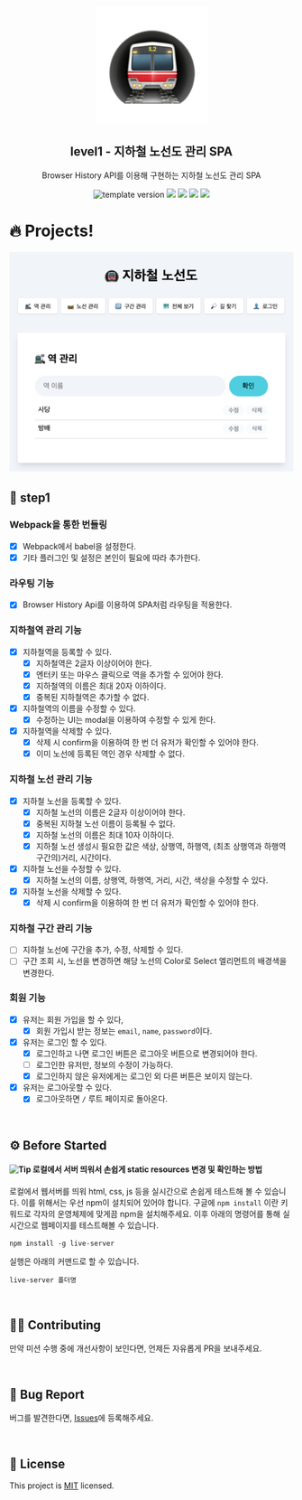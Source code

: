 <p align="middle" >
  <img width="200px;" src="src/assets/images/subway_emoji.png"/>
</p>
<h2 align="middle">level1 - 지하철 노선도 관리 SPA</h2>
<p align="middle">Browser History API를 이용해 구현하는 지하철 노선도 관리 SPA</p>
<p align="middle">
  <img src="https://img.shields.io/badge/version-1.0.0-blue?style=flat-square" alt="template version"/>
  <img src="https://img.shields.io/badge/language-html-red.svg?style=flat-square"/>
  <img src="https://img.shields.io/badge/language-css-blue.svg?style=flat-square"/>
  <img src="https://img.shields.io/badge/language-js-yellow.svg?style=flat-square"/>
  <img src="https://img.shields.io/badge/license-MIT-brightgreen.svg?style=flat-square"/>
</p>

# 🔥 Projects!

<p align="middle">
  <img src="src/assets/images/readme/subway_app_preview.png">
</p>

## 🎯 step1

### Webpack을 통한 번들링

- [X] Webpack에서 babel을 설정한다.
- [X] 기타 플러그인 및 설정은 본인이 필요에 따라 추가한다.

### 라우팅 기능

- [X] Browser History Api를 이용하여 SPA처럼 라우팅을 적용한다.

### 지하철역 관리 기능

- [X] 지하철역을 등록할 수 있다.
  - [X] 지하철역은 2글자 이상이어야 한다.
  - [X] 엔터키 또는 마우스 클릭으로 역을 추가할 수 있어야 한다.
  - [X] 지하철역의 이름은 최대 20자 이하이다.
  - [X] 중복된 지하철역은 추가할 수 없다.
- [X] 지하철역의 이름을 수정할 수 있다.
  - [X] 수정하는 UI는 modal을 이용하여 수정할 수 있게 한다.
- [X] 지하철역을 삭제할 수 있다.
  - [X] 삭제 시 confirm을 이용하여 한 번 더 유저가 확인할 수 있어야 한다.
  - [X] 이미 노선에 등록된 역인 경우 삭제할 수 없다.

### 지하철 노선 관리 기능

- [X] 지하철 노선을 등록할 수 있다.
  - [X] 지하철 노선의 이름은 2글자 이상이어야 한다.
  - [X] 중복된 지하철 노선 이름이 등록될 수 없다.
  - [X] 지하철 노선의 이름은 최대 10자 이하이다.
  - [X] 지하철 노선 생성시 필요한 값은 색상, 상행역, 하행역, (최초 상행역과 하행역 구간의)거리, 시간이다.
- [X] 지하철 노선을 수정할 수 있다.
  - [X] 지하철 노선의 이름, 상행역, 하행역, 거리, 시간, 색상을 수정할 수 있다.
- [X] 지하철 노선을 삭제할 수 있다.
  - [X] 삭제 시 confirm을 이용하여 한 번 더 유저가 확인할 수 있어야 한다.

### 지하철 구간 관리 기능

- [ ] 지하철 노선에 구간을 추가, 수정, 삭제할 수 있다.
- [ ] 구간 조회 시, 노선을 변경하면 해당 노선의 Color로 Select 엘리먼트의 배경색을 변경한다.

### 회원 기능

- [X] 유저는 회원 가입을 할 수 있다,
  - [X] 회원 가입시 받는 정보는 `email`, `name`, `password`이다.
- [X] 유저는 로그인 할 수 있다.
  - [X] 로그인하고 나면 로그인 버튼은 로그아웃 버튼으로 변경되어야 한다.
  - [ ] 로그인한 유저만, 정보의 수정이 가능하다.
  - [X] 로그인하지 않은 유저에게는 로그인 외 다른 버튼은 보이지 않는다.
- [X] 유저는 로그아웃할 수 있다.
  - [X] 로그아웃하면 `/` 루트 페이지로 돌아온다.

<br>

## ⚙️ Before Started

#### <img alt="Tip" src="https://img.shields.io/static/v1.svg?label=&message=Tip&style=flat-square&color=673ab8"> 로컬에서 서버 띄워서 손쉽게 static resources 변경 및 확인하는 방법

로컬에서 웹서버를 띄워 html, css, js 등을 실시간으로 손쉽게 테스트해 볼 수 있습니다. 이를 위해서는 우선 npm이 설치되어 있어야 합니다. 구글에 `npm install` 이란 키워드로 각자의 운영체제에 맞게끔 npm을 설치해주세요. 이후 아래의 명령어를 통해 실시간으로 웹페이지를 테스트해볼 수 있습니다.

```
npm install -g live-server
```

실행은 아래의 커맨드로 할 수 있습니다.

```
live-server 폴더명
```

<br>

## 👏🏼 Contributing

만약 미션 수행 중에 개선사항이 보인다면, 언제든 자유롭게 PR을 보내주세요.

<br>

## 🐞 Bug Report

버그를 발견한다면, [Issues](https://github.com/next-step/js-subway-admin/issues)에 등록해주세요.

<br>

## 📝 License

This project is [MIT](https://github.com/next-step/js-subway-admin/blob/main/LICENSE) licensed.
